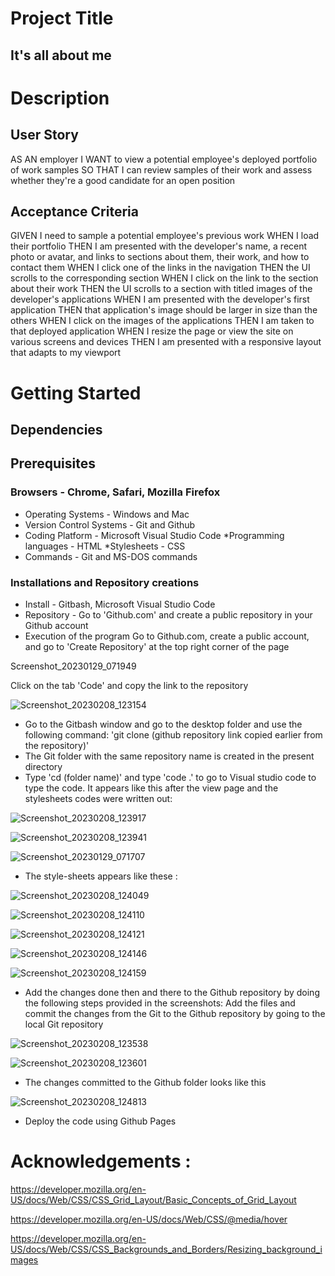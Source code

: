 
# Project Title
## It's all about me
# Description
## User Story
AS AN employer
I WANT to view a potential employee's deployed portfolio of work samples
SO THAT I can review samples of their work and assess whether they're a good candidate for an open position
## Acceptance Criteria
GIVEN I need to sample a potential employee's previous work
WHEN I load their portfolio
THEN I am presented with the developer's name, a recent photo or avatar, and links to sections about them, their work, and how to contact them
WHEN I click one of the links in the navigation
THEN the UI scrolls to the corresponding section
WHEN I click on the link to the section about their work
THEN the UI scrolls to a section with titled images of the developer's applications
WHEN I am presented with the developer's first application
THEN that application's image should be larger in size than the others
WHEN I click on the images of the applications
THEN I am taken to that deployed application
WHEN I resize the page or view the site on various screens and devices
THEN I am presented with a responsive layout that adapts to my viewport
# Getting Started
## Dependencies
## Prerequisites
### Browsers - Chrome, Safari, Mozilla Firefox
* Operating Systems - Windows and Mac
* Version Control Systems - Git and Github
* Coding Platform - Microsoft Visual Studio Code *Programming languages - HTML *Stylesheets - CSS
* Commands - Git and MS-DOS commands
### Installations and Repository creations
* Install - Gitbash, Microsoft Visual Studio Code
* Repository - Go to 'Github.com' and create a public repository in your Github account
* Execution of the program
Go to Github.com, create a public account, and go to 'Create Repository' at the top right corner of the page

Screenshot_20230129_071949

Click on the tab 'Code' and copy the link to the repository

![Screenshot_20230208_123154](https://user-images.githubusercontent.com/122113060/217443197-5fe7b33e-aa5e-409c-a3d1-ccc0e91b5544.png)

* Go to the Gitbash window and go to the desktop folder and use the following command: 'git clone (github repository link copied earlier from the repository)'
* The Git folder with the same repository name is created in the present directory
* Type 'cd (folder name)' and type 'code .' to go to Visual studio code to type the code. It appears like this after the view page and the stylesheets codes were written out:

![Screenshot_20230208_123917](https://user-images.githubusercontent.com/122113060/217444658-97c391aa-72f2-4b99-acca-0f1bd4e34206.png)

![Screenshot_20230208_123941](https://user-images.githubusercontent.com/122113060/217444763-c034003b-4e6b-4426-a01e-8f12a1b355cb.png)

![Screenshot_20230129_071707](https://user-images.githubusercontent.com/122113060/217444805-5186bb14-834e-4a1c-a85c-c4bf4d889064.png)

* The style-sheets appears like these : 

![Screenshot_20230208_124049](https://user-images.githubusercontent.com/122113060/217444942-fc113088-6e62-40bd-8c1d-e30090bb8908.png)

![Screenshot_20230208_124110](https://user-images.githubusercontent.com/122113060/217444975-c2ed7dde-bf26-46da-9b16-3b6580af2514.png)

![Screenshot_20230208_124121](https://user-images.githubusercontent.com/122113060/217445007-5215c374-6e9b-44ae-927d-d85c89cf172f.png)

![Screenshot_20230208_124146](https://user-images.githubusercontent.com/122113060/217445036-53ba61a3-1a4b-43c3-bb20-ce76529feb74.png)

![Screenshot_20230208_124159](https://user-images.githubusercontent.com/122113060/217445058-a726eaa7-37d8-453d-b56d-7c1ecbd11673.png)

* Add the changes done then and there to the Github repository by doing the following steps provided in the screenshots: Add the files and commit the changes from the Git to the Github repository by going to the local Git repository

![Screenshot_20230208_123538](https://user-images.githubusercontent.com/122113060/217445327-60f11f0e-aa96-4ef9-95d9-1103899b7175.png)

![Screenshot_20230208_123601](https://user-images.githubusercontent.com/122113060/217445356-bbeef3be-fbdd-463e-9915-d21d54bd4b40.png)

* The changes committed to the Github folder looks like this

![Screenshot_20230208_124813](https://user-images.githubusercontent.com/122113060/217445594-3d83455d-0a29-43cd-87ca-935c09db18b9.png)

* Deploy the code using Github Pages

# Acknowledgements :

https://developer.mozilla.org/en-US/docs/Web/CSS/CSS_Grid_Layout/Basic_Concepts_of_Grid_Layout

https://developer.mozilla.org/en-US/docs/Web/CSS/@media/hover

https://developer.mozilla.org/en-US/docs/Web/CSS/CSS_Backgrounds_and_Borders/Resizing_background_images






